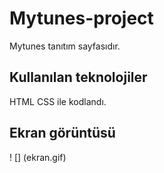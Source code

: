 <h1>Mytunes-project</h1>


Mytunes tanıtım sayfasıdır.


<h2>Kullanılan teknolojiler</h2>


HTML CSS ile kodlandı.


<h2>Ekran görüntüsü</h2>


! [] (ekran.gif)

